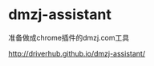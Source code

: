 <!--# dmzj-teleporter
Auto jump to oldest chapter avaliable of current manga.

自动跳转至最早的一话。-->

# dmzj-assistant

准备做成chrome插件的dmzj.com工具

http://driverhub.github.io/dmzj-assistant/

